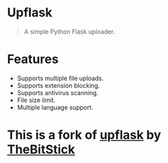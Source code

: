 # Upflask
> A simple Python Flask uploader.

# Features
- Supports multiple file uploads.
- Supports extension blocking.
- Supports antivirus scanning.
- File size limit.
- Multiple language support.

# This is a fork of [upflask](https://github.com/Upflask/Upflask) by [TheBitStick](https://github.com/thebitstick)
